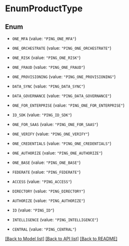 # EnumProductType

## Enum


* `ONE_MFA` (value: `"PING_ONE_MFA"`)

* `ONE_ORCHESTRATE` (value: `"PING_ONE_ORCHESTRATE"`)

* `ONE_RISK` (value: `"PING_ONE_RISK"`)

* `ONE_FRAUD` (value: `"PING_ONE_FRAUD"`)

* `ONE_PROVISIONING` (value: `"PING_ONE_PROVISIONING"`)

* `DATA_SYNC` (value: `"PING_DATA_SYNC"`)

* `DATA_GOVERNANCE` (value: `"PING_DATA_GOVERNANCE"`)

* `ONE_FOR_ENTERPRISE` (value: `"PING_ONE_FOR_ENTERPRISE"`)

* `ID_SDK` (value: `"PING_ID_SDK"`)

* `ONE_FOR_SAAS` (value: `"PING_ONE_FOR_SAAS"`)

* `ONE_VERIFY` (value: `"PING_ONE_VERIFY"`)

* `ONE_CREDENTIALS` (value: `"PING_ONE_CREDENTIALS"`)

* `ONE_AUTHORIZE` (value: `"PING_ONE_AUTHORIZE"`)

* `ONE_BASE` (value: `"PING_ONE_BASE"`)

* `FEDERATE` (value: `"PING_FEDERATE"`)

* `ACCESS` (value: `"PING_ACCESS"`)

* `DIRECTORY` (value: `"PING_DIRECTORY"`)

* `AUTHORIZE` (value: `"PING_AUTHORIZE"`)

* `ID` (value: `"PING_ID"`)

* `INTELLIGENCE` (value: `"PING_INTELLIGENCE"`)

* `CENTRAL` (value: `"PING_CENTRAL"`)


[[Back to Model list]](../README.md#documentation-for-models) [[Back to API list]](../README.md#documentation-for-api-endpoints) [[Back to README]](../README.md)


